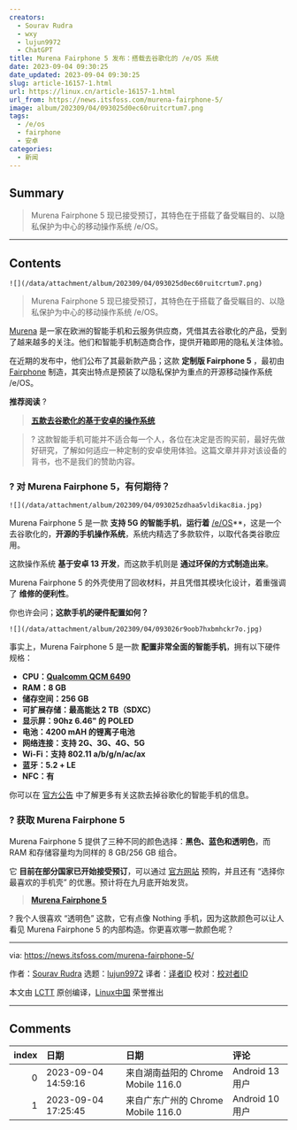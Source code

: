 ```yaml
---
creators:
  - Sourav Rudra
  - wxy
  - lujun9972
  - ChatGPT
title: Murena Fairphone 5 发布：搭载去谷歌化的 /e/OS 系统
date: 2023-09-04 09:30:25
date_updated: 2023-09-04 09:30:25
slug: article-16157-1.html
url: https://linux.cn/article-16157-1.html
url_from: https://news.itsfoss.com/murena-fairphone-5/
image: album/202309/04/093025d0ec60ruitcrtum7.png
tags:
  - /e/os
  - fairphone
  - 安卓
categories:
  - 新闻
---
```


## Summary

> Murena Fairphone 5 现已接受预订，其特色在于搭载了备受瞩目的、以隐私保护为中心的移动操作系统 /e/OS。

***

<!-- more -->

## Contents

`![](/data/attachment/album/202309/04/093025d0ec60ruitcrtum7.png)`

> 
> Murena Fairphone 5 现已接受预订，其特色在于搭载了备受瞩目的、以隐私保护为中心的移动操作系统 /e/OS。
> 
> 
> 

[Murena](https://murena.com/?sld=5) 是一家在欧洲的智能手机和云服务供应商，凭借其去谷歌化的产品，受到了越来越多的关注。他们和智能手机制造商合作，提供开箱即用的隐私关注体验。

在近期的发布中，他们公布了其最新款产品；这款 **定制版 Fairphone 5** ，最初由 [Fairphone](https://www.fairphone.com/) 制造，其突出特点是预装了以隐私保护为重点的开源移动操作系统 /e/OS。

**推荐阅读** ?

> 
> **[五款去谷歌化的基于安卓的操作系统](https://itsfoss.com/android-distributions-roms/)**
> 
> 
> 

> 
> ? 这款智能手机可能并不适合每一个人，各位在决定是否购买前，最好先做好研究，了解如何适应一种定制的安卓使用体验。这篇文章并非对该设备的背书，也不是我们的赞助内容。
> 
> 
> 

### ? 对 Murena Fairphone 5，有何期待？

`![](/data/attachment/album/202309/04/093025zdhaa5vldikac8ia.jpg)`

Murena Fairphone 5 是一款 **支持 5G 的智能手机**，**运行着** [/e/OS](https://e.foundation/e-os/)\*\*，这是一个去谷歌化的，**开源的手机操作系统**，系统内精选了多款软件，以取代各类谷歌应用。

这款操作系统 **基于安卓 13 开发**，而这款手机则是 **通过环保的方式制造出来**。

Murena Fairphone 5 的外壳使用了回收材料，并且凭借其模块化设计，着重强调了 **维修的便利性**。

你也许会问；**这款手机的硬件配置如何？**

`![](/data/attachment/album/202309/04/093026r9oob7hxbmhckr7o.jpg)`

事实上，Murena Fairphone 5 是一款 **配置非常全面的智能手机**，拥有以下硬件规格：

* **CPU：[Qualcomm QCM 6490](https://www.qualcomm.com/products/internet-of-things/industrial/building-enterprise/qcm6490)**
* **RAM：8 GB**
* **储存空间：256 GB**
* **可扩展存储：最高能达 2 TB（SDXC）**
* **显示屏：90hz 6.46" 的 POLED**
* **电池：4200 mAH 的锂离子电池**
* **网络连接：支持 2G、3G、4G、5G**
* **Wi-Fi：支持 802.11 a/b/g/n/ac/ax**
* **蓝牙：5.2 + LE**
* **NFC：有**

你可以在 [官方公告](https://murena.com/murena-fairphone-5-is-now-available-for-pre-order-at-murena-com/) 中了解更多有关这款去掉谷歌化的智能手机的信息。

### ? 获取 Murena Fairphone 5

Murena Fairphone 5 提供了三种不同的颜色选择：**黑色、蓝色和透明色**，而 RAM 和存储容量均为同样的 8 GB/256 GB 组合。

它 **目前在部分国家已开始接受预订**，可以通过 [官方网站](https://murena.com/shop/smartphones/brand-new/murena-fairphone-5/?sld=5) 预购，并且还有 “选择你最喜欢的手机壳” 的优惠。预计将在九月底开始发货。

> 
> **[Murena Fairphone 5](https://murena.com/shop/smartphones/brand-new/murena-fairphone-5/?sld=5)**
> 
> 
> 

? 我个人很喜欢 “透明色” 这款，它有点像 Nothing 手机，因为这款颜色可以让人看见 Murena Fairphone 5 的内部构造。你更喜欢哪一款颜色呢？

---

via: <https://news.itsfoss.com/murena-fairphone-5/>

作者：[Sourav Rudra](https://news.itsfoss.com/author/sourav/) 选题：[lujun9972](https://github.com/lujun9972) 译者：[译者ID](https://github.com/%E8%AF%91%E8%80%85ID) 校对：[校对者ID](https://github.com/%E6%A0%A1%E5%AF%B9%E8%80%85ID)

本文由 [LCTT](https://github.com/LCTT/TranslateProject) 原创编译，[Linux中国](https://linux.cn/) 荣誉推出

***

## Comments

|   index | 日期                | 日期                                               | 评论                                                      |
|--------:|:--------------------|:---------------------------------------------------|:----------------------------------------------------------|
|       0 | 2023-09-04 14:59:16 | 来自湖南益阳的 Chrome Mobile 116.0|Android 13 用户 | 啥叫去谷歌化？MicroG也只能叫去GMS化，还是要登谷歌账号的。 |
|       1 | 2023-09-04 17:25:45 | 来自广东广州的 Chrome Mobile 116.0|Android 10 用户 | 又贵又难买，关键是性价比和配置比Pixel还低                 |
